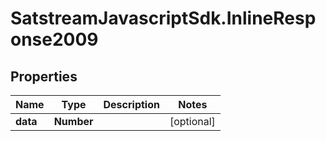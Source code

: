 # SatstreamJavascriptSdk.InlineResponse2009

## Properties
Name | Type | Description | Notes
------------ | ------------- | ------------- | -------------
**data** | **Number** |  | [optional] 
